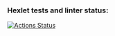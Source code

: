 ### Hexlet tests and linter status:
[![Actions Status](https://github.com/EgorovArtem34/frontend-project-11/workflows/hexlet-check/badge.svg)](https://github.com/EgorovArtem34/frontend-project-11/actions)